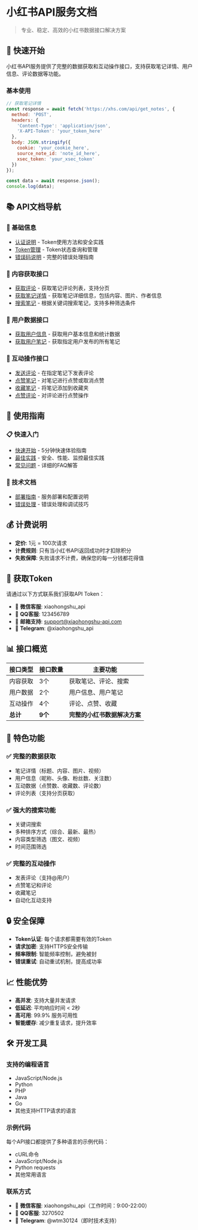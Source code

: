 # 小红书API服务文档

> 专业、稳定、高效的小红书数据接口解决方案

## 🚀 快速开始

小红书API服务提供了完整的数据获取和互动操作接口，支持获取笔记详情、用户信息、评论数据等功能。

### 基本使用

```javascript
// 获取笔记详情
const response = await fetch('https://xhs.com/api/get_notes', {
  method: 'POST',
  headers: {
    'Content-Type': 'application/json',
    'X-API-Token': 'your_token_here'
  },
  body: JSON.stringify({
    cookie: 'your_cookie_here',
    source_note_id: 'note_id_here',
    xsec_token: 'your_xsec_token'
  })
});

const data = await response.json();
console.log(data);
```

## 📚 API文档导航

### 🔐 基础信息
- [认证说明](docs/authentication.md) - Token使用方法和安全实践
- [Token管理](docs/token.md) - Token状态查询和管理
- [错误码说明](docs/errors.md) - 完整的错误处理指南

### 📖 内容获取接口
- [获取评论](api/get-comments.md) - 获取笔记评论列表，支持分页
- [获取笔记详情](api/get-notes.md) - 获取笔记详细信息，包括内容、图片、作者信息
- [搜索笔记](api/search-notes.md) - 根据关键词搜索笔记，支持多种筛选条件

### 👤 用户数据接口
- [获取用户信息](api/get-user-info.md) - 获取用户基本信息和统计数据
- [获取用户笔记](api/get-user-notes.md) - 获取指定用户发布的所有笔记

### 💬 互动操作接口
- [发送评论](api/post-comment.md) - 在指定笔记下发表评论
- [点赞笔记](api/like-note.md) - 对笔记进行点赞或取消点赞
- [收藏笔记](api/collect-note.md) - 将笔记添加到收藏夹
- [点赞评论](api/like-comment.md) - 对评论进行点赞操作

## 🎯 使用指南

### 📋 快速入门
- [快速开始](guide/getting-started.md) - 5分钟快速体验指南
- [最佳实践](guide/best-practices.md) - 安全、性能、监控最佳实践
- [常见问题](guide/faq.md) - 详细的FAQ解答

### 🔧 技术文档
- [部署指南](guide/deployment.md) - 服务部署和配置说明
- [错误处理](guide/error-handling.md) - 错误处理和调试技巧

## 💰 计费说明

- **定价**: 1元 = 100次请求
- **计费规则**: 只有当小红书API返回成功时才扣除积分
- **失败保障**: 失败请求不计费，确保您的每一分钱都花得值

## 🔑 获取Token

请通过以下方式联系我们获取API Token：

- 📱 **微信客服**: xiaohongshu_api
- 💬 **QQ客服**: 123456789  
- 📧 **邮箱支持**: support@xiaohongshu-api.com
- 🔗 **Telegram**: @xiaohongshu_api

## 📊 接口概览

| 接口类型 | 接口数量 | 主要功能 |
|---------|---------|----------|
| 内容获取 | 3个 | 获取笔记、评论、搜索 |
| 用户数据 | 2个 | 用户信息、用户笔记 |
| 互动操作 | 4个 | 评论、点赞、收藏 |
| **总计** | **9个** | **完整的小红书数据解决方案** |

## 🌟 特色功能

### ✅ 完整的数据获取
- 笔记详情（标题、内容、图片、视频）
- 用户信息（昵称、头像、粉丝数、关注数）
- 互动数据（点赞数、收藏数、评论数）
- 评论列表（支持分页获取）

### ✅ 强大的搜索功能
- 关键词搜索
- 多种排序方式（综合、最新、最热）
- 内容类型筛选（图文、视频）
- 时间范围筛选

### ✅ 完整的互动操作
- 发表评论（支持@用户）
- 点赞笔记和评论
- 收藏笔记
- 自动化互动支持

## 🔒 安全保障

- **Token认证**: 每个请求都需要有效的Token
- **请求加密**: 支持HTTPS安全传输
- **频率限制**: 智能频率控制，避免被封
- **错误重试**: 自动重试机制，提高成功率

## 📈 性能优势

- **高并发**: 支持大量并发请求
- **低延迟**: 平均响应时间 < 2秒
- **高可用**: 99.9% 服务可用性
- **智能缓存**: 减少重复请求，提升效率

## 🛠️ 开发工具

### 支持的编程语言
- JavaScript/Node.js
- Python
- PHP
- Java
- Go
- 其他支持HTTP请求的语言

### 示例代码
每个API接口都提供了多种语言的示例代码：
- cURL命令
- JavaScript/Node.js
- Python requests
- 其他常用语言

### 联系方式
- 📱 **微信客服**: xiaohongshu_api（工作时间：9:00-22:00）
- 💬 **QQ客服**: 3270502
- 🔗 **Telegram**: @wtm30124（即时技术支持）
